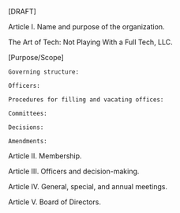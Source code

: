 [DRAFT]

Article I. Name and purpose of the organization.

 The Art of Tech: Not Playing With a Full Tech, LLC. 

   [Purpose/Scope]
  
    Governing structure:
  
    Officers:
  
    Procedures for filling and vacating offices:

    Committees:

    Decisions:

    Amendments:

Article II. Membership.

Article III. Officers and decision-making.

Article IV. General, special, and annual meetings.

Article V. Board of Directors.  
